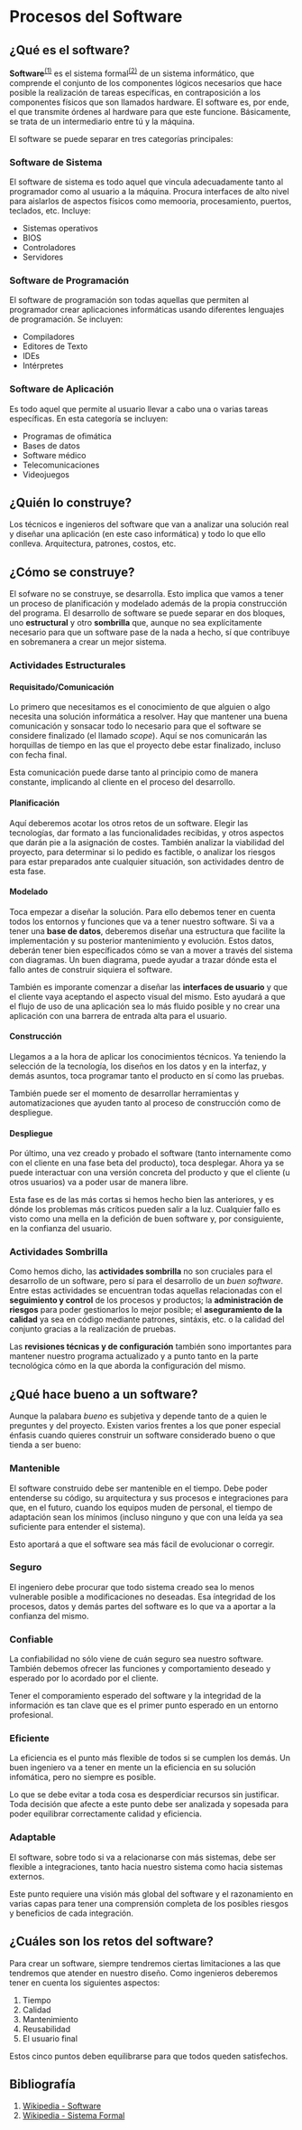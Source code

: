 # Procesos del Software

## ¿Qué es el software?

**Software**<sup>[(1)](#bibliografía)</sup> es el sistema formal<sup>[(2)](#bibliografía)</sup> de un sistema informático, que comprende el conjunto de los componentes lógicos necesarios que hace posible la realización de tareas específicas, en contraposición a los componentes físicos que son llamados hardware. El software es, por ende, el que transmite órdenes al hardware para que este funcione. Básicamente, se trata de un intermediario entre tú y la máquina.

El software se puede separar en tres categorías principales:

### Software de Sistema

El software de sistema es todo aquel que vincula adecuadamente tanto al programador como al usuario a la máquina. Procura interfaces de alto nivel para aislarlos de aspectos físicos como memooria, procesamiento, puertos, teclados, etc. Incluye:
- Sistemas operativos
- BIOS
- Controladores
- Servidores

### Software de Programación

El software de programación son todas aquellas que permiten al programador crear aplicaciones informáticas usando diferentes lenguajes de programación. Se incluyen:
- Compiladores
- Editores de Texto
- IDEs
- Intérpretes

### Software de Aplicación

Es todo aquel que permite al usuario llevar a cabo una o varias tareas específicas. En esta categoría se incluyen:
- Programas de ofimática
- Bases de datos
- Software médico
- Telecomunicaciones
- Videojuegos


## ¿Quién lo construye?

Los técnicos e ingenieros del software que van a analizar una solución real y diseñar una aplicación (en este caso informática) y todo lo que ello conlleva. Arquitectura, patrones, costos, etc.

## ¿Cómo se construye?

El sofware no se construye, se desarrolla. Esto implica que vamos a tener un proceso de planificación y modelado además de la propia construcción del programa.
El desarrollo de software se puede separar en dos bloques, uno **estructural** y otro **sombrilla** que, aunque no sea explícitamente necesario para que un software pase de la nada a hecho, sí que contribuye en sobremanera a crear un mejor sistema.

### Actividades Estructurales

#### Requisitado/Comunicación
Lo primero que necesitamos es el conocimiento de que alguien o algo necesita una solución informática a resolver. Hay que mantener una buena comunicación y sonsacar todo lo necesario para que el software se considere finalizado (el llamado *scope*). Aquí se nos comunicarán las horquillas de tiempo en las que el proyecto debe estar finalizado, incluso con fecha final.

Esta comunicación puede darse tanto al principio como de manera constante, implicando al cliente en el proceso del desarrollo.

#### Planificación
Aquí deberemos acotar los otros retos de un software. Elegir las tecnologías, dar formato a las funcionalidades recibidas, y otros aspectos que darán pie a la asignación de costes. También analizar la viabilidad del proyecto, para determinar si lo pedido es factible, o analizar los riesgos para estar preparados ante cualquier situación, son actividades dentro de esta fase.

#### Modelado
Toca empezar a diseñar la solución. Para ello debemos tener en cuenta todos los entornos y funciones que va a tener nuestro software.
Si va a tener una **base de datos**, deberemos diseñar una estructura que facilite la implementación y su posterior mantenimiento y evolución. Estos datos, deberán tener bien específicados cómo se van a mover a través del sistema con diagramas. Un buen diagrama, puede ayudar a trazar dónde esta el fallo antes de construir siquiera el software.

También es imporante comenzar a diseñar las **interfaces de usuario** y que el cliente vaya aceptando el aspecto visual del mismo. Esto ayudará a que el flujo de uso de una aplicación sea lo más fluido posible y no crear una aplicación con una barrera de entrada alta para el usuario.

#### Construcción
Llegamos a a la hora de aplicar los conocimientos técnicos. Ya teniendo la selección de la tecnología, los diseños en los datos y en la interfaz, y demás asuntos, toca programar tanto el producto en sí como las pruebas.

También puede ser el momento de desarrollar herramientas y automatizaciones que ayuden tanto al proceso de construcción como de despliegue.

#### Despliegue
Por último, una vez creado y probado el software (tanto internamente como con el cliente en una fase beta del producto), toca desplegar.
Ahora ya se puede interactuar con una versión concreta del producto y que el cliente (u otros usuarios) va a poder usar de manera libre.

Esta fase es de las más cortas si hemos hecho bien las anteriores, y es dónde los problemas más críticos pueden salir a la luz. Cualquier fallo es visto como una mella en la defición de buen software y, por consiguiente, en la confianza del usuario.


### Actividades Sombrilla
Como hemos dicho, las **actividades sombrilla** no son cruciales para el desarrollo de un software, pero sí para el desarrollo de un *buen software*. 
Entre estas actividades se encuentran todas aquellas relacionadas con el **seguimiento y control** de los procesos y productos; la **administración de riesgos** para poder gestionarlos lo mejor posible; el **aseguramiento de la calidad** ya sea en código mediante patrones, sintáxis, etc. o la calidad del conjunto gracias a la realización de pruebas.

Las **revisiones técnicas y de configuración** también sono importantes para mantener nuestro programa actualizado y a punto tanto en la parte tecnológica cómo en la que aborda la configuración del mismo.


## ¿Qué hace bueno a un software?

Aunque la palabara *bueno* es subjetiva y depende tanto de a quien le preguntes y del proyecto. Existen varios frentes a los que poner especial énfasis cuando quieres construir un software considerado bueno o que tienda a ser bueno:

### Mantenible
El software construido debe ser mantenible en el tiempo. Debe poder entenderse su código, su arquitectura y sus procesos e integraciones para que, en el futuro, cuando los equipos muden de personal, el tiempo de adaptación sean los mínimos (incluso ninguno y que con una leída ya sea suficiente para entender el sistema).

Esto aportará a que el software sea más fácil de evolucionar o corregir.

### Seguro
El ingeniero debe procurar que todo sistema creado sea lo menos vulnerable posible a modificaciones no deseadas. Esa íntegridad de los procesos, datos y demás partes del software es lo que va a aportar a la confianza del mismo.

### Confiable
La confiabilidad no sólo viene de cuán seguro sea nuestro software. También debemos ofrecer las funciones y comportamiento deseado y esperado por lo acordado por el cliente.

Tener el comporamiento esperado del software y la integridad de la información es tan clave que es el primer punto esperado en un entorno profesional.

### Eficiente
La eficiencia es el punto más flexible de todos si se cumplen los demás. Un buen ingeniero va a tener en mente un la eficiencia en su solución infomática, pero no siempre es posible. 

Lo que se debe evitar a toda cosa es desperdiciar recursos sin justificar. Toda decisión que afecte a este punto debe ser analizada y sopesada para poder equilibrar correctamente calidad y eficiencia.

### Adaptable
El software, sobre todo si va a relacionarse con más sistemas, debe ser flexible a integraciones, tanto hacia nuestro sistema como hacia sistemas externos.

Este punto requiere una visión más global del software y el razonamiento en varias capas para tener una comprensión completa de los posibles riesgos y beneficios de cada integración.


## ¿Cuáles son los retos del software?

Para crear un software, siempre tendremos ciertas limitaciones a las que tendremos que atender en nuestro diseño. Como ingenieros deberemos tener en cuenta los siguientes aspectos:

1. Tiempo
2. Calidad
3. Mantenimiento
4. Reusabilidad
5. El usuario final

Estos cinco puntos deben equilibrarse para que todos queden satisfechos.


## Bibliografía

1. [Wikipedia - Software](https://es.wikipedia.org/wiki/Software)
2. [Wikipedia - Sistema Formal](https://es.wikipedia.org/wiki/Sistema_formal)





